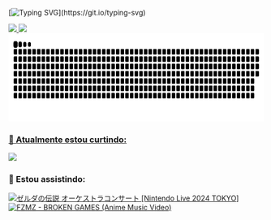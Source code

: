 [![Typing SVG](https://readme-typing-svg.demolab.com?font=Mulish&size=30&pause=1000&color=19F73B&width=600&lines=E+ai+blz%2C+meu+nome+e+Gladson.;Seja+bem+vindo+ao+meu+perfil+Github.)](https://git.io/typing-svg)

<div>
  <a href="https://github.com/gladson">
  <img height="180em" src="https://github-readme-stats.vercel.app/api?username=gladson&show_icons=true&theme=dracula&include_all_commits=true&count_private=true"/>
  <img height="180em" src="https://github-readme-stats.vercel.app/api/top-langs/?username=gladson&layout=compact&langs_count=7&theme=dracula&count_private=true"/>
  <img height="173em" src="https://raw.githubusercontent.com/gladson/gladson/main/github-gladson-contribution.svg"/>
</div>


  <!-- 
  ### 👀 Estou interessado em:
  <a href="https://www.linkedin.com/in/gladson-s-brito/">
    <img height="30em" src="https://img.shields.io/badge/LinkedIn-0077B5?style=for-the-badge&logo=linkedin&logoColor=white"/>
  </a>
  <a href="https://github.com/gladson/">
    <img height="30em" src="https://img.shields.io/badge/GitHub-100000?style=for-the-badge&logo=github&logoColor=white"/>
  </a>
  -->
  ### 🌱 Atualmente estou curtindo:
  <a href="#">
    <img height="30em" src="https://img.shields.io/badge/Go-00ADD8?style=for-the-badge&logo=go&logoColor=white"/>
  </a>
  <!-- 
  <a href="#">
    <img height="30em" src="https://img.shields.io/badge/Rust-100000?style=for-the-badge&logo=rust&logoColor=white"/>
  </a>
  -->
  
  ### 👀 Estou assistindo:
  <!-- [![ninja-kanui](https://img.youtube.com/vi/90whRiEwxnU/0.jpg)](https://www.youtube.com/watch?v=90whRiEwxnU)
  [![solo-leveling](https://img.youtube.com/vi/ujv2fLp3lU8/0.jpg)](https://www.youtube.com/watch?v=ujv2fLp3lU8) -->
  [![ゼルダの伝説 オーケストラコンサート [Nintendo Live 2024 TOKYO]](https://img.youtube.com/vi/2nH0Ed-_P8o/0.jpg)](https://www.youtube.com/watch?v=2nH0Ed-_P8o)
  [![FZMZ - BROKEN GAMES (Anime Music Video) ](https://img.youtube.com/vi/X_YHXdCcmVc/0.jpg)](https://youtu.be/X_YHXdCcmVc?si=tq-q8C64Jv01WmpR)

<!---  
  ### 💞️ Estou procurando colaborar em:
  <a href="url">link text</a>
  
  ### 📫 Como chegar até mim:
  <a href="url">link text</a>


gladson/gladson is a ✨ special ✨ repository because its `README.md` (this file) appears on your GitHub profile.
You can click the Preview link to take a look at your changes.
--->

